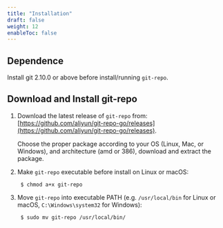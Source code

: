```yaml
---
title: "Installation"
draft: false
weight: 12
enableToc: false
---
```


## Dependence

Install git 2.10.0 or above before install/running `git-repo`.


## Download and Install git-repo

1. Download the latest release of `git-repo` from: [https://github.com/aliyun/git-repo-go/releases](https://github.com/aliyun/git-repo-go/releases).

   Choose the proper package according to your OS (Linux, Mac, or Windows), and architecture (amd or 386), download and extract the package.

2. Make `git-repo` executable before install on Linux or macOS:

        $ chmod a+x git-repo

3. Move `git-repo` into executable PATH (e.g. `/usr/local/bin` for Linux or macOS, `C:\Windows\system32` for Windows):

        $ sudo mv git-repo /usr/local/bin/
